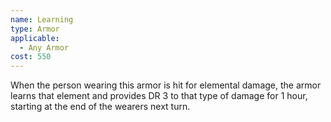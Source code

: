 ```yaml
---
name: Learning
type: Armor
applicable:
  - Any Armor
cost: 550
---
```

When the person wearing this armor is hit for elemental damage, the armor learns that element and provides DR 3 to that type of damage for 1 hour, starting at the end of the wearers next turn.